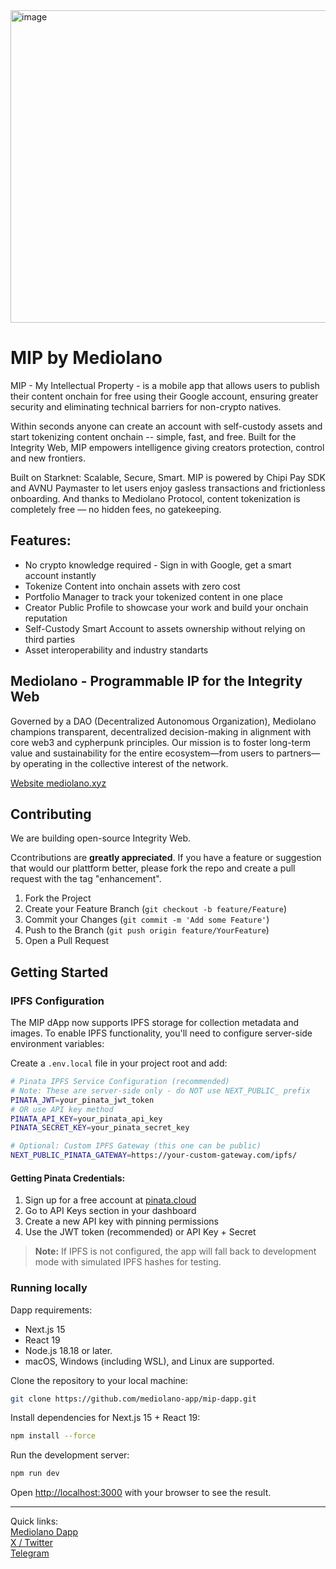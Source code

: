 <img width="1024" height="500" alt="image" src="https://github.com/user-attachments/assets/9fe73372-a6b9-4867-b1e5-ab1833058567" />


# MIP by Mediolano

MIP - My Intellectual Property - is a mobile app that allows users to publish their content onchain for free using their Google account, ensuring greater security and eliminating technical barriers for non-crypto natives.

Within seconds anyone can create an account with self-custody assets and start tokenizing content onchain -- simple, fast, and free. Built for the Integrity Web, MIP empowers intelligence giving creators protection, control and new frontiers.

Built on Starknet: Scalable, Secure, Smart. MIP is powered by Chipi Pay SDK and AVNU Paymaster to let users enjoy gasless transactions and frictionless onboarding. And thanks to Mediolano Protocol, content tokenization is completely free — no hidden fees, no gatekeeping.

## Features:

- No crypto knowledge required - Sign in with Google, get a smart account instantly
- Tokenize Content into onchain assets with zero cost
- Portfolio Manager to track your tokenized content in one place
- Creator Public Profile to showcase your work and build your onchain reputation
- Self-Custody Smart Account to assets ownership without relying on third parties
- Asset interoperability and industry standarts


## Mediolano - Programmable IP for the Integrity Web

Governed by a DAO (Decentralized Autonomous Organization), Mediolano champions transparent, decentralized decision-making in alignment with core web3 and cypherpunk principles. Our mission is to foster long-term value and sustainability for the entire ecosystem—from users to partners—by operating in the collective interest of the network.

<a href="https://mediolano.xyz">Website mediolano.xyz</a>




## Contributing

We are building open-source Integrity Web.

Ccontributions are **greatly appreciated**. If you have a feature or suggestion that would our plattform better, please fork the repo and create a pull request with the tag "enhancement".

1. Fork the Project
2. Create your Feature Branch (`git checkout -b feature/Feature`)
3. Commit your Changes (`git commit -m 'Add some Feature'`)
4. Push to the Branch (`git push origin feature/YourFeature`)
5. Open a Pull Request


## Getting Started

### IPFS Configuration

The MIP dApp now supports IPFS storage for collection metadata and images. To enable IPFS functionality, you'll need to configure server-side environment variables:

Create a `.env.local` file in your project root and add:

```bash
# Pinata IPFS Service Configuration (recommended)
# Note: These are server-side only - do NOT use NEXT_PUBLIC_ prefix
PINATA_JWT=your_pinata_jwt_token
# OR use API key method
PINATA_API_KEY=your_pinata_api_key
PINATA_SECRET_KEY=your_pinata_secret_key

# Optional: Custom IPFS Gateway (this one can be public)
NEXT_PUBLIC_PINATA_GATEWAY=https://your-custom-gateway.com/ipfs/
```

#### Getting Pinata Credentials:

1. Sign up for a free account at [pinata.cloud](https://pinata.cloud)
2. Go to API Keys section in your dashboard
3. Create a new API key with pinning permissions
4. Use the JWT token (recommended) or API Key + Secret

> **Note:** If IPFS is not configured, the app will fall back to development mode with simulated IPFS hashes for testing.

### Running locally

Dapp requirements:
- Next.js 15
- React 19
- Node.js 18.18 or later.
- macOS, Windows (including WSL), and Linux are supported.

Clone the repository to your local machine:

```bash
git clone https://github.com/mediolano-app/mip-dapp.git
```
Install dependencies for Next.js 15 + React 19:

```bash
npm install --force
```

Run the development server:

```bash
npm run dev
```

Open [http://localhost:3000](http://localhost:3000) with your browser to see the result.

<hr>

Quick links:
<br>
<a href="https://ip.mediolano.app">Mediolano Dapp</a><br>
<a href="https://x.com/mediolanoapp">X / Twitter</a><br>
<a href="https://t.me/MediolanoStarknet">Telegram</a>
